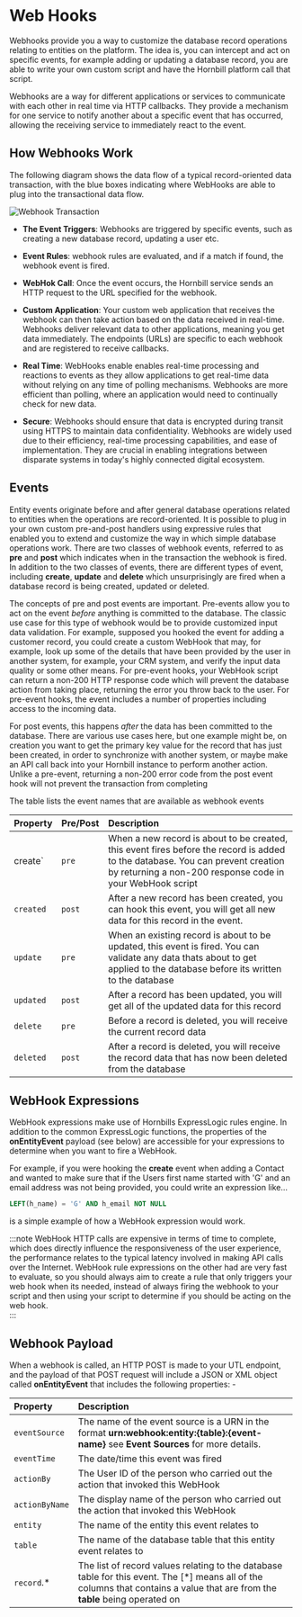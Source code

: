 # Web Hooks
Webhooks provide you a way to customize the database record operations relating to entities on the platform. The idea is, you can intercept and act on specific events, for example adding or updating a database record, you are able to write your own custom script and have the Hornbill platform call that script. 

Webhooks are a way for different applications or services to communicate with each other in real time via HTTP callbacks. They provide a mechanism for one service to notify another about a specific event that has occurred, allowing the receiving service to immediately react to the event.

## How Webhooks Work

The following diagram shows the data flow of a typical record-oriented data transaction, with the blue boxes indicating where WebHooks are able to plug into the transactional data flow. 

![Webhook Transaction](/_books/esp-fundamentals/core-capabilities/images/webhook.svg)


* __The Event Triggers__:  Webhooks are triggered by specific events, such as creating a new database record, updating a user etc. 

* __Event Rules__:  webhook rules are evaluated, and if a match if found, the webhook event is fired. 

* __WebHok Call__: Once the event occurs, the Hornbill service sends an HTTP request to the URL specified for the webhook. 

* __Custom Application__: Your custom web application that receives the webhook can then take action based on the data received in real-time.  Webhooks deliver relevant data to other applications, meaning you get data immediately. The endpoints (URLs) are specific to each webhook and are registered to receive callbacks.

* __Real Time__: WebHooks enable enables real-time processing and reactions to events as they allow applications to get real-time data without relying on any time of polling mechanisms. Webhooks are more efficient than polling, where an application would need to continually check for new data.

* __Secure__: Webhooks should ensure that data is encrypted during transit using HTTPS to maintain data confidentiality.
Webhooks are widely used due to their efficiency, real-time processing capabilities, and ease of implementation. They are crucial in enabling integrations between disparate systems in today's highly connected digital ecosystem.

## Events
Entity events originate before and after general database operations related to entities when the operations are record-oriented. It is possible to plug in your own custom pre-and-post handlers using expressive rules that enabled you to extend and customize the way in which simple database operations work. There are two classes of webhook events, referred to as __pre__ and __post__ which indicates when in the transaction the webhook is fired.  In addition to the two classes of events, there are different types of event, including __create__, __update__ and __delete__ which unsurprisingly are fired when a database record is being created, updated or deleted. 

The concepts of pre and post events are important. Pre-events allow you to act on the event *before* anything is committed to the database.  The classic use case for this type of webhook would be to provide customized input data validation.  For example, supposed you hooked the event for adding a customer record, you could create a custom WebHook that may, for example, look up some of the details that have been provided by the user in another system, for example, your CRM system, and verify the input data quality or some other means. For pre-event hooks, your WebHook script can return a non-200 HTTP response code which will prevent the database action from taking place, returning the error you throw back to the user.  For pre-event hooks, the event includes a number of properties including access to the incoming data. 

For post events, this happens *after* the data has been committed to the database. There are various use cases here, but one example might be, on creation you want to get the primary key value for the record that has just been created, in order to synchronize with another system, or maybe make an API call back into your Hornbill instance to perform another action. Unlike a pre-event, returning a non-200 error code from the post event hook will not prevent the transaction from completing

The table lists the event names that are available as webhook events

|Property|Pre/Post|Description|
|:--|:--|:--|
|create`|`pre`|When a new record is about to be created, this event fires before the record is added to the database.  You can prevent creation by returning a non-200 response code in your WebHook script|
|`created`|`post`|After a new record has been created, you can hook this event, you will get all new data for this record in the event.|
|`update`|`pre`|When an existing record is about to be updated, this event is fired.  You can validate any data thats about to get applied to the database before its written to the database|
|`updated`|`post`|After a record has been updated, you will get all of the updated data for this record|
|`delete`|`pre`|Before a record is deleted, you will receive the current record data|
|`deleted`|`post`|After a record is deleted, you will receive the record data that has now been deleted from the database|




## WebHook Expressions
WebHook expressions make use of Hornbills ExpressLogic rules engine. In addition to the common ExpressLogic functions, the properties of the __onEntityEvent__ payload (see below) are accessible for your expressions to determine when you want to fire a WebHook. 

For example, if you were hooking the __create__ event when adding a Contact and wanted to make sure that if the Users first name started with 'G' and an email address was not being provided, you could write an expression like...

```sql
LEFT(h_name) = 'G' AND h_email NOT NULL
```

is a simple example of how a WebHook expression would work.  

:::note
WebHook HTTP calls are expensive in terms of time to complete, which does directly influence the responsiveness of the user experience, the performance relates to the typical latency involved in making API calls over the Internet.  WebHook rule expressions on the other had are very fast to evaluate, so you should always aim to create a rule that only triggers your web hook when its needed, instead of always firing the webhook to your script and then using your script to determine if you should be acting on the web hook.  
:::



## Webhook Payload
When a webhook is called, an HTTP POST is made to your UTL endpoint, and the payload of that POST request will include a JSON or XML object called __onEntityEvent__ that includes the following properties: -

|Property|Description|
|:--|:--|
|`eventSource`|The name of the event source is a URN in the format __urn:webhook:entity:{table}:{event-name}__ see __Event Sources__ for more details.|
|`eventTime`|The date/time this event was fired|
|`actionBy`|The User ID of the person who carried out the action that invoked this WebHook|
|`actionByName`|The display name of the person who carried out the action that invoked this WebHook|
|`entity`|The name of the entity this event relates to|
|`table`|The name of the database table that this entity event relates to|
|`record`.*|The list of record values relating to the database table for this event.  The [*] means all of the columns that contains a value that are from the __table__ being operated on|

